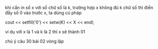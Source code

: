 khi cần in số x với số chữ số là k, trường hợp x không đủ k chữ số thì
điền đầy số 0 vào trước x, ta dùng cú pháp

cout << setfill('0') << setw(K) << X << endl;

ví dụ với x là 1 và k là 2 thì x sẽ thành 01





chú ý câu 30 bài 02 vòng lặp 